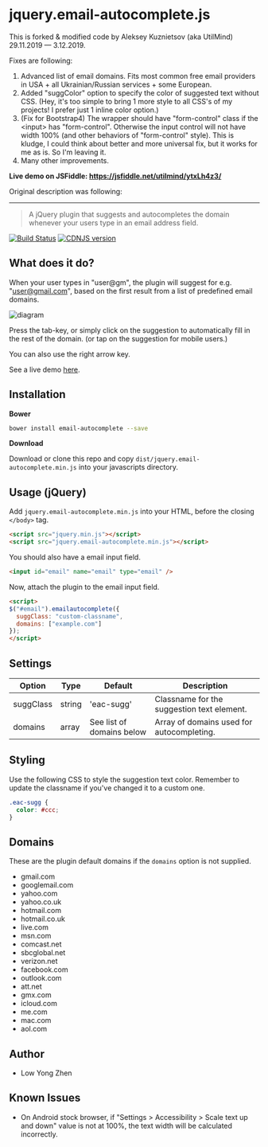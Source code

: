 # jquery.email-autocomplete.js

This is forked & modified code by Aleksey Kuznietsov (aka UtilMind) 29.11.2019 — 3.12.2019.

Fixes are following:
  1. Advanced list of email domains. Fits most common free email providers in USA + all Ukrainian/Russian services + some European.
  2. Added "suggColor" option to specify the color of suggested text without CSS. (Hey, it's too simple to bring 1 more style to all CSS's of my projects! I prefer just 1 inline color option.)
  3. (Fix for Bootstrap4) The wrapper should have "form-control" class if the &lt;input&gt; has "form-control". Otherwise the input control will not have width 100% (and other behaviors of "form-control" style).
  This is kludge, I could think about better and more universal fix, but it works for me as is. So I'm leaving it.
  4. Many other improvements.
  
<b>Live demo on JSFiddle: https://jsfiddle.net/utilmind/ytxLh4z3/</b>
  
Original description was following:

<hr />

> A jQuery plugin that suggests and autocompletes the domain whenever your users type in an email address field.

[![Build Status](https://travis-ci.org/yongzhenlow/email-autocomplete.svg?branch=master)](https://travis-ci.org/yongzhenlow/email-autocomplete)
[![CDNJS version](https://img.shields.io/cdnjs/v/email-autocomplete.svg)](https://cdnjs.com/libraries/email-autocomplete)


## What does it do?

When your user types in "user@gm", the plugin will suggest for e.g. "user@gmail.com", based on the first result from a list of predefined email domains.

![diagram](https://raw.github.com/10w042/email-autocomplete/master/doc_assets/example.png)

Press the tab-key, or simply click on the suggestion to automatically fill in the rest of the domain. (or tap on the suggestion for mobile users.)

You can also use the right arrow key.

See a live demo [here](http://10w042.github.io/email-autocomplete/demo/).

## Installation

**Bower**

```sh
bower install email-autocomplete --save
```

**Download** 

Download or clone this repo and copy `dist/jquery.email-autocomplete.min.js` into your javascripts directory.

## Usage (jQuery)

Add `jquery.email-autocomplete.min.js` into your HTML, before the closing `</body>` tag.

```html
<script src="jquery.min.js"></script>
<script src="jquery.email-autocomplete.min.js"></script>
```

You should also have a email input field.

```html
<input id="email" name="email" type="email" />
```

Now, attach the plugin to the email input field.

```html
<script>
$("#email").emailautocomplete({
  suggClass: "custom-classname",
  domains: ["example.com"]
});
</script>
```

## Settings

Option | Type | Default | Description
------ | ---- | ------- | -----------
suggClass|string|'eac-sugg'|Classname for the suggestion text element.
domains|array|See list of domains below|Array of domains used for autocompleting.

## Styling

Use the following CSS to style the suggestion text color. Remember to update the classname if you've changed it to a custom one.

```css
.eac-sugg {
  color: #ccc;
}
```

## Domains

These are the plugin default domains if the `domains` option is not supplied.

* gmail.com
* googlemail.com
* yahoo.com
* yahoo.co.uk
* hotmail.com
* hotmail.co.uk
* live.com
* msn.com
* comcast.net
* sbcglobal.net
* verizon.net
* facebook.com
* outlook.com
* att.net
* gmx.com
* icloud.com
* me.com
* mac.com
* aol.com

## Author

- Low Yong Zhen


## Known Issues

* On Android stock browser, if "Settings > Accessibility > Scale text up and down" value is not at 100%, the text width will be calculated incorrectly.
